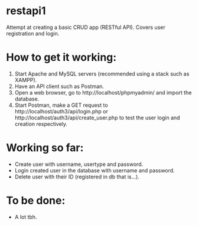 # restapi1
Attempt at creating a basic CRUD app (RESTful API). Covers user registration and login.

# How to get it working:
1. Start Apache and MySQL servers (recommended using a stack such as XAMPP).
2. Have an API client such as Postman.
3. Open a web browser, go to http://localhost/phpmyadmin/ and import the database.
4. Start Postman, make a GET request to http://localhost/auth3/api/login.php or http://localhost/auth3/api/create_user.php to test the user login and creation respectively.

# Working so far:
* Create user with username, usertype and password.
* Login created user in the database with username and password.
* Delete user with their ID (registered in db that is...).

# To be done:
* A lot tbh.
